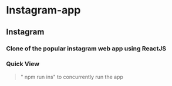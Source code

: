 # Instagram-app

## Instagram
### Clone of the popular instagram web app using ReactJS 

### Quick View
> " npm run ins" to concurrently run the app

